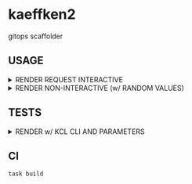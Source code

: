 # kaeffken2
gitops scaffolder

## USAGE

<details><summary>RENDER REQUEST INTERACTIVE</summary>

```bash
kaeffken2 render \
--config tests/vmRequestConfig.yaml \
--request tests/vmRequest.yaml
```

</details>


<details><summary>RENDER NON-INTERACTIVE (w/ RANDOM VALUES)</summary>

```bash
kaeffken2 render \
--config tests/vmRequestConfig.yaml \
--request tests/vmRequest.yaml \
--survey=false \
--destination /tmp/output2.yaml
```

</details>

## TESTS

<details><summary>RENDER w/ KCL CLI AND PARAMETERS</summary>

```bash
kcl catalog.k -D name="vm-02"
```

</details>


## CI

```bash
task build
```
